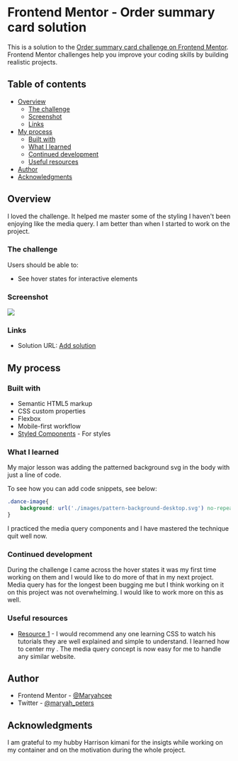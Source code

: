 # Frontend Mentor - Order summary card solution

This is a solution to the [Order summary card challenge on Frontend Mentor](https://www.frontendmentor.io/challenges/order-summary-component-QlPmajDUj). Frontend Mentor challenges help you improve your coding skills by building realistic projects.

## Table of contents

- [Overview](#overview)
  - [The challenge](#the-challenge)
  - [Screenshot](#screenshot)
  - [Links](#links)
- [My process](#my-process)
  - [Built with](#built-with)
  - [What I learned](#what-i-learned)
  - [Continued development](#continued-development)
  - [Useful resources](#useful-resources)
- [Author](#author)
- [Acknowledgments](#acknowledgments)


## Overview

I loved the challenge. It helped me master some of the styling I haven't been enjoying like the media query. I am better than when I started to work on the project.

### The challenge

Users should be able to:

- See hover states for interactive elements

### Screenshot

![](./screenshot-order-summary-card.png)

### Links

- Solution URL: [Add solution](https://github.com/Maryahcee/order-summary-challenge)

## My process

### Built with

- Semantic HTML5 markup
- CSS custom properties
- Flexbox
- Mobile-first workflow
- [Styled Components]('https://fonts.googleapis.com/css2?family=Red+Hat+Display:ital,wght@0,500;0,700;0,900;1,500;1,700&display=swap') - For styles


### What I learned

My major lesson was adding the patterned background svg in the body with just a line of code.

To see how you can add code snippets, see below:

```css
.dance-image{
    background: url('./images/pattern-background-desktop.svg') no-repeat center/cover;
}
```
I practiced the media query components and I have mastered the technique quit well now.



### Continued development

During the challenge I came across the hover states it was my first time working on them and I would like to do more of that in my next project.
Media query has for the longest been bugging me but I think working on it on this project was not overwhelming. I would like to work more on this as well.


### Useful resources

- [Resource 1](https://www.youtube.com/watch?v=uaM5F8O_VI8) - I would recommend any one learning CSS to watch his tutorials they are well explained and simple to understand. I learned how to center my <divs>. The media query concept is now easy for me to handle any similar website.


## Author

- Frontend Mentor - [@Maryahcee](https://www.frontendmentor.io/profile/Maryahcee)
- Twitter - [@maryah_peters](https://www.twitter.com/yourusername)


## Acknowledgments

I am grateful to my hubby Harrison kimani for the insigts while working on my container and on the motivation during the whole project. 
